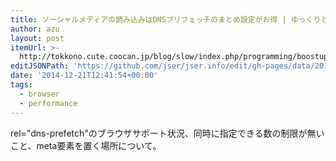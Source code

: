 ```yaml
---
title: ソーシャルメディアの読み込みはDNSプリフェッチのまとめ設定がお得 | ゆっくりと…
author: azu
layout: post
itemUrl: >-
  http://tokkono.cute.coocan.jp/blog/slow/index.php/programming/boostup-socials-with-dns-prefetch/
editJSONPath: 'https://github.com/jser/jser.info/edit/gh-pages/data/2014/12/index.json'
date: '2014-12-21T12:41:54+00:00'
tags:
  - browser
  - performance
---
```

rel="dns-prefetch"のブラウザサポート状況、同時に指定できる数の制限が無いこと、meta要素を置く場所について。

